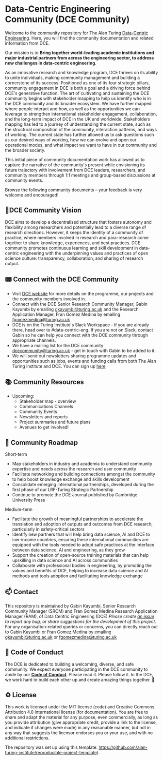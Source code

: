 # Data-Centric Engineering Community (DCE Community)

Welcome to the community repository for The Alan Turing [Data-Centric Engineering](https://www.turing.ac.uk/research/research-programmes/data-centric-engineering). Here, you will find the community documentation and related information from DCE.

Our mission is to __Bring together world-leading academic institutions and major industrial partners from across the engineering sector, to address new challenges in data-centric engineering.__ 

As an innovative research and knowledge program, DCE thrives on its ability to unite individuals, making community management and building a cornerstone of its success. Positioned as one of its four strategic pillars, community engagement in DCE is both a goal and a driving force behind DCE's generative function. The art of cultivating and sustaining the DCE community begins with stakeholder mapping to help us identify who is in the DCE community and its broader ecosystem. We have further mapped where people interact and how, as well as the opportunities we can leverage to strengthen international stakeholder engagement, collaboration, and the long-term impact of DCE in the UK and worldwide. Stakeholders mapping has led to a journey of understanding the current state, such as the structural composition of the community, interaction patterns, and ways of working. The current state has further allowed us to ask questions such as our desired ways of working, how we can evolve and open our operational modes, and what impact we want to have in our community and the broader society.

This initial piece of community documentation work has allowed us to capture the narrative of the community's present while envisioning its future trajectory with involvement from DCE leaders, researchers, and community members through 1:1 meetings and group-based discussions at community events.

Browse the following community documents – your feedback is very welcome and encouraged!


🎯DCE Community Vision
---

DCE aims to develop a decentralised structure that fosters autonomy and flexibility among researchers and potentially lead to a diverse range of research directions. However, it keeps the identity of a community of practice, where members involved in research and para-research come together to share knowledge, experiences, and best practices. 
DCE community promotes continuous learning and skill development in data-centric engineering with the underpinning values and practices of open science culture: transparency, collaboration, and sharing of research output.

📟 Connect with the DCE Community
---
- Visit [DCE website](https://www.turing.ac.uk/research/research-programmes/data-centric-engineering) for more details on the programme, our projects and the community members involved in.
- Connect with the DCE Senior Research Community Manager, Gabin Kayumbi by emailing [gkayumbi@turing.ac.uk](mailto:gkayumbi@turing.ac.uk) and the Research Application Manager, Fran Gomez Medina by emailing [fgomezmedina@turing.ac.uk](mailto:fgomezmedina@turing.ac.uk)
- DCE is on the Turing Institute's Slack Workspace - if you are already there, head over to #data-centric-eng. If you are not on Slack, contact Gabin so he can help you connect with the DCE community through appropriate channels.
- We have a mailing list for the DCE community [dcecommunity@turing.ac.uk](mailto:dcecommunity@turing.ac.uk) - get in touch with Gabin to be added to it.
- We will send out newsletters sharing programme updates and opportunities such as jobs, events and funding calls from both The Alan Turing Institute and DCE. You can sign up [here](https://www.turing.ac.uk/research/research-programmes/data-centric-engineering#introduction)
  
📚 Community Resources
---

- Upcoming:
  - Stakeholder map - overview
  - Communications Channels
  - Community Events
  - Newsletters and reports
  - Project summaries and future plans
  - Avenues to get involved!

🌌 Community Roadmap
---

Short-term
- Map stakeholders in industry and academia to understand community expertise and needs across the research and user community 
- Facilitate networking and building connections amongst the community to help boost knowledge exchange and skills development
- Consolidate emerging international partnerships, developed during the first phase of our LRF-Turing Strategic Partnership
- Continue to promote the DCE Journal published by Cambridge University Press

Medium-term 
- Facilitate the growth of meaningful partnerships to accelerate the translation and adoption of outputs and outcomes from DCE research, particularly in safety-critical sectors
- Identify new partners that will help bring data science, AI and DCE to low-income countries, ensuring these international communities are equipped with the tools needed to adopt safe practices at the interface between data science, AI and engineering, as they grow 
- Support the creation of open-source training materials that can help upskilling in data science and AI across communities 
- Collaborate with professional bodies in engineering, by promoting the values and benefits of DCE, helping to increase data science and AI methods and tools adoption and facilitating knowledge exchange


📫 Contact
---

This repository is maintained by Gabin Kayumbi, Senior Research Community Manager (SRCM) and Fran Gomez Medina Research Application Manager (RAM), of Data Centric Engineering (DCE)
*Please create [an issue](../../issues) to report any bug, or share suggestions for the development of this project.*
For any organisation-related queries or concerns, you can directly reach out to Gabin Kayumbi or Fran Gomez Medina by emailing [gkayumbi@turing.ac.uk](mailto:gkayumbi@turing.ac.uk) or [fgomezmedina@turing.ac.uk](mailto:fgomezmedina@turing.ac.uk)

🤗 Code of Conduct
---

The DCE is dedicated to building a welcoming, diverse, and safe community. We expect everyone participating in the DCE community to abide by our [**Code of Conduct**](CODE_OF_CONDUCT.md). Please read it. Please follow it. In the DCE, we work hard to build each other up and create amazing things together. 💪

♻️ License
---

This work is licensed under the MIT license (code) and Creative Commons Attribution 4.0 International license (for documentation).
You are free to share and adapt the material for any purpose, even commercially,
as long as you provide attribution (give appropriate credit, provide a link to the license,
and indicate if changes were made) in any reasonable manner, but not in any way that suggests the
licensor endorses you or your use, and with no additional restrictions.

The repository was set up using this template: https://github.com/alan-turing-institute/reproducible-project-template).

